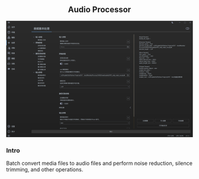 <div align = "center">

## Audio Processor

![Audio Processor](/docs/media/Audio-Processor.png)

</div>


### Intro
Batch convert media files to audio files and perform noise reduction, silence trimming, and other operations.
